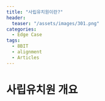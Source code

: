 ```yaml
---
title: "사립유치원이란?"
header:
  teaser: "/assets/images/301.png"
categories:
  - Edge Case
tags:
  - 8BIT
  - alignment
  - Articles
---
```


# 사립유치원 개요




